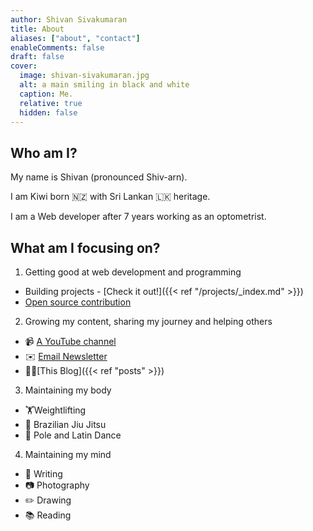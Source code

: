 ```yaml
---
author: Shivan Sivakumaran
title: About
aliases: ["about", "contact"]
enableComments: false
draft: false
cover:
  image: shivan-sivakumaran.jpg
  alt: a main smiling in black and white
  caption: Me.
  relative: true
  hidden: false
---
```


## Who am I?

My name is Shivan (pronounced Shiv-arn).

I am Kiwi born 🇳🇿 with Sri Lankan 🇱🇰 heritage.

I am a Web developer after 7 years working as an optometrist.

## What am I focusing on?

1. Getting good at web development and programming

- Building projects - [Check it out!]({{< ref "/projects/_index.md" >}})
- [Open source contribution](https://github.com/shivan-s)

2. Growing my content, sharing my journey and helping others

- 📹 [A YouTube channel](https://youtube.com/c/shivansivakumaran)
- ✉️ [Email Newsletter](https://email.shivan.xyz)
- ✍🏾[This Blog]({{< ref "posts" >}})

3. Maintaining my body

- 🏋️Weightlifting
- 🥋 Brazilian Jiu Jitsu
- 🕺 Pole and Latin Dance

4. Maintaining my mind

- 📓 Writing
- 📷 Photography
- ✏️ Drawing
- 📚 Reading
